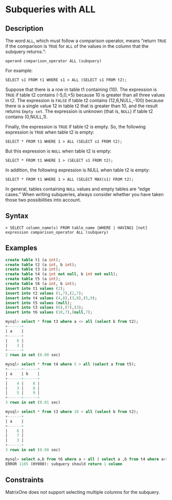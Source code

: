 # **Subqueries with ALL**

## **Description**

The word `ALL`, which must follow a comparison operator, means “return `TRUE` if the comparison is `TRUE` for `ALL` of the values in the column that the subquery returns.”:

```
operand comparison_operator ALL (subquery)
```

For example:

```
SELECT s1 FROM t1 WHERE s1 > ALL (SELECT s1 FROM t2);
```

Suppose that there is a row in table t1 containing (10). The expression is `TRUE` if table t2 contains (-5,0,+5) because 10 is greater than all three values in t2. The expression is `FALSE` if table t2 contains (12,6,NULL,-100) because there is a single value 12 in table t2 that is greater than 10, and the result returns `Empty set`. The expression is unknown (that is, `NULL`) if table t2 contains (0,NULL,1).

Finally, the expression is `TRUE` if table t2 is empty. So, the following expression is `TRUE` when table t2 is empty:

```
SELECT * FROM t1 WHERE 1 > ALL (SELECT s1 FROM t2);
```

But this expression is `NULL` when table t2 is empty:

```
SELECT * FROM t1 WHERE 1 > (SELECT s1 FROM t2);
```

In addition, the following expression is NULL when table t2 is empty:

```
SELECT * FROM t1 WHERE 1 > ALL (SELECT MAX(s1) FROM t2);
```

In general, tables containing `NULL` values and empty tables are “edge cases.” When writing subqueries, always consider whether you have taken those two possibilities into account.

## **Syntax**

```
> SELECT column_name(s) FROM table_name {WHERE | HAVING} [not] expression comparison_operator ALL (subquery)
```

## **Examples**

```sql
create table t1 (a int);
create table t2 (a int, b int);
create table t3 (a int);
create table t4 (a int not null, b int not null);
create table t5 (a int);
create table t6 (a int, b int);
insert into t1 values (2);
insert into t2 values (1,7),(2,7);
insert into t4 values (4,8),(3,8),(5,9);
insert into t5 values (null);
insert into t3 values (6),(7),(3);
insert into t6 values (10,7),(null,7);

mysql> select * from t3 where a <> all (select b from t2);
+------+
| a    |
+------+
|    6 |
|    3 |
+------+
2 rows in set (0.00 sec)

mysql> select * from t4 where 5 > all (select a from t5);
+------+------+
| a    | b    |
+------+------+
|    4 |    8 |
|    3 |    8 |
|    5 |    9 |
+------+------+
3 rows in set (0.01 sec)

mysql> select * from t3 where 10 > all (select b from t2);
+------+
| a    |
+------+
|    6 |
|    7 |
|    3 |
+------+
3 rows in set (0.00 sec)

mysql> select a,b from t6 where a > all ( select a ,b from t4 where a>3);
ERROR 1105 (HY000): subquery should return 1 column
```

## **Constraints**

MatrixOne does not support selecting multiple columns for the subquery.
